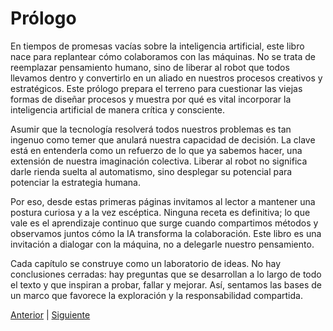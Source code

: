 # Prólogo

En tiempos de promesas vacías sobre la inteligencia artificial, este libro nace para replantear cómo colaboramos con las máquinas. No se trata de reemplazar pensamiento humano, sino de liberar al robot que todos llevamos dentro y convertirlo en un aliado en nuestros procesos creativos y estratégicos.
Este prólogo prepara el terreno para cuestionar las viejas formas de diseñar procesos y muestra por qué es vital incorporar la inteligencia artificial de manera crítica y consciente.

Asumir que la tecnología resolverá todos nuestros problemas es tan ingenuo como temer que anulará nuestra capacidad de decisión. La clave está en entenderla como un refuerzo de lo que ya sabemos hacer, una extensión de nuestra imaginación colectiva. Liberar al robot no significa darle rienda suelta al automatismo, sino desplegar su potencial para potenciar la estrategia humana.

Por eso, desde estas primeras páginas invitamos al lector a mantener una postura curiosa y a la vez escéptica. Ninguna receta es definitiva; lo que vale es el aprendizaje continuo que surge cuando compartimos métodos y observamos juntos cómo la IA transforma la colaboración. Este libro es una invitación a dialogar con la máquina, no a delegarle nuestro pensamiento.

Cada capítulo se construye como un laboratorio de ideas. No hay conclusiones cerradas: hay preguntas que se desarrollan a lo largo de todo el texto y que inspiran a probar, fallar y mejorar. Así, sentamos las bases de un marco que favorece la exploración y la responsabilidad compartida.

[Anterior](../chapters/10_referencias.md) | [Siguiente](../chapters/01_introduccion.md)
